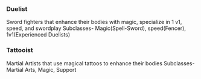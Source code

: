 ### Duelist
Sword fighters that enhance their bodies with magic, specialize in 1 v1, speed, and swordplay
Subclasses- Magic(Spell-Sword), speed(Fencer), 1v1(Experienced Duelists)
### Tattooist
Martial Artists that use magical tattoos to enhance their bodies
Subclasses- Martial Arts, Magic, Support
